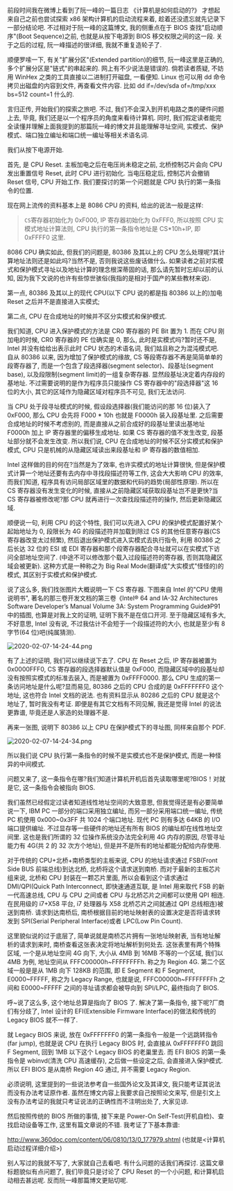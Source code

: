 
前段时间我在微博上看到了阮一峰的一篇日志 《计算机是如何启动的?》 才想起来自己之前也尝试探索 x86 架构计算机的启动流程来着, 趁着还没遗忘就先记录下一部分结论吧. 不过相对于阮一峰的这篇博文, 我的侧重点在于 BIOS 查找"启动顺序"(Boot Sequence)之前, 也就是从按下电源到 BIOS 移交权限之间的这一段. 关于之后的过程, 阮一峰描述的很详细, 我就不重复造轮子了.

顺便罗嗦一下, 有关"扩展分区"(Extended partition)的细节, 阮一峰这里是正确的, 多个扩展分区是"链式"的串起来的. 网上有不少说法是错误的. 倘若读者质疑, 不妨用 WinHex 之类的工具直接以二进制打开磁盘, 一看便知. Linux 也可以用 dd 命令拷贝出磁盘的内容到文件, 再查看文件内容. 比如 dd if=/dev/sda of=/tmp/xxx bs=512 count=1 什么的.

言归正传, 开始我们的探索之旅吧. 不过, 我们不会深入到开机电路之类的硬件问题上去, 毕竟, 我们还是以一个程序员的角度来看待计算机. 同时, 我们假定读者能完全读懂并理解上面我提到的那篇阮一峰的博文并且能理解寻址空间, 实模式、保护模式、端口独立编址和端口统一编址等相关术语名词.

我们从按下电源开始.

首先, 是 CPU Reset. 主板加电之后在电压尚未稳定之前, 北桥控制芯片会向 CPU 发出重置信号 Reset, 此时 CPU 进行初始化. 当电压稳定后, 控制芯片会撤销 Reset 信号, CPU 开始工作. 我们要探讨的第一个问题就是 CPU 执行的第一条指令的位置.

现在网上流传的资料基本上是 8086 CPU 的资料, 给出的说法一般是这样:

>`CS`寄存器初始化为 0xF000, IP 寄存器初始化为 0xFFF0, 所以按照 CPU 实模式地址计算法则, CPU 执行的第一条指令地址是 CS*10h+IP, 即 0xFFFF0 这里.

8086 CPU 确实如此, 但我们的问题是, 80386 及其以上的 CPU 怎么处理呢?其计算地址法则还是如此吗?当然不是, 否则我说这些废话做什么. 如果读者之前对实模式和保护模式寻址以及地址计算的理念根深蒂固的话, 那么请先暂时忘却以前的认知, 因为我下文说的也许有些惊世骇俗(我指的是相对于国产的某些教材来说).

第一点, 80386 及其以上的现代 CPU(以下 CPU 说的都是指 80386 以上的)加电 Reset 之后并不是直接进入实模式;

第二点, CPU 在合成地址的时候并不区分实模式和保护模式.

我们知道, CPU 进入保护模式的方法是 CR0 寄存器的 PE Bit 置为 1. 而在 CPU 刚加电的时候, CR0 寄存器的 PE 位确实是 0, 那么, 此时是实模式吗?暂时还不是, Intel 并没有给给出表示此时 CPU 状态的术语名词, 我们姑且称之为混沌模式吧. 自从 80386 以来, 因为增加了保护模式的缘故, CS 等段寄存器不再是简简单单的段寄存器了, 而是一个包含了段选择器(segment selector)、段基址(segment base), 以及段限制(segment limit)的一组复杂寄存器. 显然段基址决定着内存段的基地址. 不过需要说明的是作为程序员只能操作 CS 寄存器中的"段选择器"这 16 位的大小, 其它的区域作为隐藏区域对程序员不可见, 我们无法访问.

当 CPU 处于段寻址模式的时候, 假设段选择器(我们能访问的那 16 位)装入了 0xF000, 那么 CPU 会先将 F000 * 10h 也就是 F0000h 装入段基址里. 之后需要合成地址的时候不考虑别的, 而是直接从之前合成好的段基址里读出基地址 F0000h 加上 IP 寄存器里的偏移生成地址. 如果 CS 寄存器的值不发生改变, 段基址部分就不会发生改变. 所以我们说, CPU 在合成地址的时候不区分实模式和保护模式, CPU 只是机械的从隐藏区域读出来段基址和 IP 寄存器的数值相加.

Intel 这样做的目的何在?当然是为了效率, 也许实模式的地址计算很快, 但是保护模式计算一个地址还要有去内存中寻找段描述符等工作, 这会大大影响 CPU 的效率, 而我们知道, 程序具有访问局部区域里的数据和代码的趋势(局部性原理). 所以在 CS 寄存器没有发生变化的时候, 直接从之前隐藏区域获取段基址岂不是更快?当 CS 寄存器被修改呢?那 CPU 就再进行一次查找段描述符的操作, 然后更新隐藏区域.

顺便说一句, 利用 CPU 的这个特性, 我们可以先进入 CPU 的保护模式配置好某个起始地址为 0, 段限长为 4G 的段描述符并加载到除过 CS 的其他任意寄存器(CS 寄存器改变太过频繁), 然后退出保护模式进入实模式去执行指令, 利用 80386 之后长达 32 位的 ESI 或 EDI 寄存器和那个段寄存器配合寻址就可以在实模式下访问全部地址空间了. (中途不可以修改那个载入过段描述符的寄存器, 否则其隐藏区域会被更新). 这种方式是一种称之为 Big Real Mode(翻译成"大实模式"怪怪的)的模式, 其区别于实模式和保护模式.

说了这么多, 我们找张图片大概说明一下 CS 寄存器. 下图来自 Intel 的"CPU 使用说明书", 著名的那三卷开发文档的第三卷《Intel® 64 and IA-32 Architectures Software Developer’s Manual Volume 3A: System Programming Guide》P91 中的插图, 也算是对我上文的证明, 证明下我不是在信口开河. 至于隐藏区域有多大, 不好意思, Intel 没有说, 不过我估计不会短于一个段描述符的大小, 也就是至少有 8 字节(64 位)吧(纯属猜测).

![2020-02-07-14-24-44.png](./images/2020-02-07-14-24-44.png)

有了上述的证明, 我们可以继续说下去了. CPU 在 Reset 之后, IP 寄存器被置为 0x0000FFF0, CS 寄存器的段选择器默认值是 0xF000, 而隐藏区域中的段基址却没有按照实模式的标准去装入, 而是被置为 0xFFFF0000. 那么 CPU 生成的第一条访问地址是什么呢?显而易见, 80386 之后的 CPU 合成的是 0xFFFFFFF0 这个地址, 这也符合 Intel 文档的说法. 也有资料显示从 80286 之后的 CPU 就是这个地址了, 暂时我没有考证. 即便是有其它文档有不同见解, 我还是觉得 Intel 的说法更靠谱, 毕竟还是人家造的处理器不是.

再来一张图, 说明下 80386 以上 CPU 在保护模式下的寻址图, 同样来自那个 PDF.

![2020-02-07-14-24-34.png](./images/2020-02-07-14-24-34.png)

所以我们说 CPU 执行第一条指令的时候不是实模式也不是保护模式, 而是一种怪异的中间模式.

问题又来了, 这一条指令在哪?我们知道计算机开机后首先读取哪里呢?BIOS！对就是它, 这一条指令会被指向 BIOS.

我们虽然已经假定过读者知道线性地址空间的大致意思, 但我觉得还是有必要简单说一下, IBM PC 一部分的端口采用独立编址, 而另一部分采用端口统一编址, 传统 PC 机使用 0x000~0x3FF 共 1024 个端口地址. 现代 PC 则有多达 64KB 的 I/O 端口提供编址. 不过显存等一些硬件的地址还有所有 BIOS 的编址却在线性地址空间里. 这也是我们所谓的 32 位操作系统没办法完全利用 4G 内存的原因, 尽管寻址能力有 4G(共 2 的 32 次方个地址), 但是并不是所有的地址都能分配给内存使用.

对于传统的 CPU+北桥+南桥类型的主板来说, CPU 的地址请求通过 FSB(Front Side BUS 前端总线)到达北桥, 北桥将这个请求送到南桥. 而对于最新的主板芯片组来说, 北桥和 CPU 封装在一颗芯片里面, 所以会看到这个请求通过 DMI/QPI(Quick Path Interconnect, 即快速通道互联, 是 Intel 用来取代 FSB 的新一代高速总线, CPU 与 CPU 之间或者 CPU 与北桥芯片之间都可以使用 QPI 相连. 在民用级的 i7+X58 平台, i7 处理器与 X58 北桥芯片之间就通过 QPI 总线相连)被送到南桥. 请求到达南桥后, 南桥根据目前的地址映射表的设置决定是否将请求转发到 SPI(Serial Peripheral Interface)或者 LPC(Low Pin Count).

这里貌似说的过于底层了, 简单说就是南桥芯片拥有一张地址映射表, 当有地址解析的请求到来时, 南桥查看这张表决定将地址解析到何处去. 这张表里有两个特殊区域, 一个是从地址空间 4G 向下, 大小从 4MB 到 16MB 不等的一个区域, 我们以 4MB 为例, 地址空间从 FFFC00000h~FFFFFFFFh. 称之为 Region 4G. 第二个区域一般是是从 1MB 向下 128KB 的范围, 即 E Segment 和 F Segment, E0000~FFFFF, 称之为 Legacy Range, 也就是说, FFFC00000h~FFFFFFFFh 之间和 E0000~FFFFF 之间的寻址请求都会被导向到 SPI/LPC, 最终指向了 BIOS.

呼~说了这么多, 这个地址总算是指向了 BIOS 了. 解决了第一条指令, 接下呢?厂商们有分歧了, Intel 设计的 EFI(Extensible Firmware Interface)的做法和传统的 Legacy BIOS 就不一样了.

就 Legacy BIOS 来说, 放在 0xFFFFFFF0 的第一条指令一般是一个远跳转指令(far jump), 也就是说 CPU 在执行 Legacy BIOS 时, 会直接从 0xFFFFFFF0 跳回 F Segment, 回到 1MB 以下这个 Legacy BIOS 的老巢里去. 而 EFI BIOS 的第一条指令是 wbinvd(清洗 CPU 高速缓存), 之后做一些设定之后, 会直接进入保护模式. 所以 EFI BIOS 是从南桥 Region 4G 通过, 并不需要 Legacy Region.

必须说明, 这里提到的一些说法参考自一些国外论文及其译文, 我只能考证其说法而没有办法考证原作者. 虽然在博文内容上我要求自己按照论文来写, 但是引文上没有办法考证的我就只考证说法的正确性而不注明出处了, 大家见谅.

然后按照传统的 BIOS 所做的事情, 接下来是 Power-On Self-Test(开机自检)、查找启动设备等工作, 这里有篇文章说的不错. 我考证了下基本靠谱:

http://www.360doc.com/content/06/0810/13/0_177979.shtml (也就是<计算机启动过程详细介绍>)

别人写过的我就不写了, 大家就自己去看吧. 有什么问题的话我们再探讨. 这篇文章标题貌似有点问题了, 我们毕竟只是讨论了 CPU Reset 的一个小问题, 和计算机启动相去甚远呢. 反而阮一峰那篇博文更贴切呢.